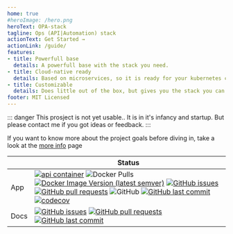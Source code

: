 ```yaml
---
home: true
#heroImage: /hero.png
heroText: OPA-stack
tagline: Ops (API|Automation) stack
actionText: Get Started →
actionLink: /guide/
features:
- title: Powerfull base
  details: A powerfull base with the stack you need.
- title: Cloud-native ready
  details: Based on microservices, so it is ready for your kubernetes cluster
- title: Customizable
  details: Does little out of the box, but gives you the stack you can build on.
footer: MIT Licensed
---
```


::: danger
This prosject is not yet usable.. It is in it's infancy and startup.
But please contact me if you got ideas or feedback.
:::


If you want to know more about the project goals before diving in, take a look at the [more info](/more-info) page

|  | Status |
| --- | --- |
| App | [![api container](https://img.shields.io/docker/cloud/build/opastack/api?label=api%20container)](https://hub.docker.com/r/opastack/api) ![Docker Pulls](https://img.shields.io/docker/pulls/opastack/api?label=api%20container%20pulls) [![Docker Image Version (latest semver)](https://img.shields.io/docker/v/opastack/api?label=api%20container%20version&sort=semver)](https://hub.docker.com/r/opastack/api/tags) [![GitHub issues](https://img.shields.io/github/issues-raw/opa-stack/opa-stack)](https://github.com/opa-stack/opa-stack/issues) [![GitHub pull requests](https://img.shields.io/github/issues-pr-raw/opa-stack/opa-stack)](https://github.com/opa-stack/opa-stack/pulls) ![GitHub](https://img.shields.io/github/license/opa-stack/opa-stack) [![GitHub last commit](https://img.shields.io/github/last-commit/opa-stack/opa-stack)](https://github.com/opa-stack/opa-stack/commits/master) [![codecov](https://codecov.io/gh/opa-stack/opa-stack/branch/master/graph/badge.svg)](https://codecov.io/gh/opa-stack/opa-stack) |
| Docs | [![GitHub issues](https://img.shields.io/github/issues-raw/opa-stack/opa-stack.github.io)](https://github.com/opa-stack/opa-stack.github.io/issues) [![GitHub pull requests](https://img.shields.io/github/issues-pr-raw/opa-stack/opa-stack.github.io)](https://github.com/opa-stack/opa-stack.github.io/pulls) [![GitHub last commit](https://img.shields.io/github/last-commit/opa-stack/opa-stack.github.io)](https://github.com/opa-stack/opa-stack.github.io/commits/master) |
